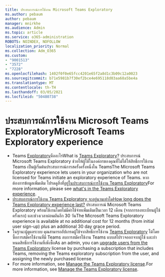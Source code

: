 ```yaml
---
title: ประสบการณ์การใช้งาน Microsoft Teams Exploratory
ms.author: pebaum
author: pebaum
manager: mnirkhe
ms.audience: Admin
ms.topic: article
ms.service: o365-administration
ROBOTS: NOINDEX, NOFOLLOW
localization_priority: Normal
ms.collection: Adm_O365
ms.custom:
- "9001513"
- "3572"
- "7228"
ms.openlocfilehash: 1402f0f0e65fcc4201e65f2a8d1c3b09c12a0023
ms.sourcegitcommit: b71e5981b7f30ef2bce4e695118d03aa68a5be4a
ms.translationtype: MT
ms.contentlocale: th-TH
ms.lasthandoff: 03/05/2021
ms.locfileid: "50480738"
---
```

# <a name="microsoft-teams-exploratory-experience"></a><span data-ttu-id="2fa73-102">ประสบการณ์การใช้งาน Microsoft Teams Exploratory</span><span class="sxs-lookup"><span data-stu-id="2fa73-102">Microsoft Teams Exploratory experience</span></span>

- <span data-ttu-id="2fa73-103">Teams [Exploratory](https://docs.microsoft.com/microsoftteams/teams-exploratory)คืออะไร</span><span class="sxs-lookup"><span data-stu-id="2fa73-103">What is [Teams Exploratory](https://docs.microsoft.com/microsoftteams/teams-exploratory)?</span></span> <span data-ttu-id="2fa73-104">ประสบการณ์ Microsoft Teams Exploratory ช่วยให้ผู้ใช้ในองค์กรของคุณที่ไม่ได้ให้สิทธิ์การใช้งาน Teams เป็นผู้เริ่มต้นประสบการณ์การสครั้งครั้งหนึ่งใน Teams</span><span class="sxs-lookup"><span data-stu-id="2fa73-104">The Microsoft Teams Exploratory experience lets users in your organization who are not licensed for Teams initiate an exploratory experience of Teams.</span></span> <span data-ttu-id="2fa73-105">หากต้องการข้อมูลเพิ่มเติม โปรดดูสิ่งที่[อยู่ในประสบการณ์การใช้งาน Teams Exploratory](https://docs.microsoft.com/microsoftteams/teams-exploratory#whats-in-the-teams-exploratory-experience)</span><span class="sxs-lookup"><span data-stu-id="2fa73-105">For more information, please see [what's in the Teams Exploratory experience](https://docs.microsoft.com/microsoftteams/teams-exploratory#whats-in-the-teams-exploratory-experience).</span></span>
- [<span data-ttu-id="2fa73-106">ประสบการณ์การใช้งาน Teams Exploratory จะอยู่นานเท่าใด</span><span class="sxs-lookup"><span data-stu-id="2fa73-106">How long does the Teams Exploratory experience last?</span></span>](https://docs.microsoft.com/microsoftteams/teams-exploratory#how-long-does-the-teams-exploratory-experience-last) <span data-ttu-id="2fa73-107">ประสบการณ์ Microsoft Teams Exploratory พร้อมใช้งานโดยไม่มีค่าใช้จ่ายเพิ่มเติมเป็นเวลา 12 เดือน (จากการลงทะเบียนผู้ใช้ครั้งแรก) และช่วงเวลาผ่อนผันอีก 30 วัน</span><span class="sxs-lookup"><span data-stu-id="2fa73-107">The Microsoft Teams Exploratory experience is available at no additional cost for 12 months (from initial user sign-up) plus an additional 30 day grace period.</span></span>
- <span data-ttu-id="2fa73-108">ในฐานะผู้ดูแลระบบ คุณสามารถอัปเกรดผู้ใช้จากสิทธิ์การใช้งาน [Teams Exploratory](https://docs.microsoft.com/microsoftteams/teams-exploratory#upgrade-users-from-the-teams-exploratory-license) ได้โดยซื้อการสมัครใช้งานที่มี Teams ลบการสมัครใช้งาน Teams แบบสไปรวจออกจากผู้ใช้ และกําหนดสิทธิ์การใช้งานที่เพิ่งซื้อ</span><span class="sxs-lookup"><span data-stu-id="2fa73-108">As an admin, you can [upgrade users from the Teams Exploratory](https://docs.microsoft.com/microsoftteams/teams-exploratory#upgrade-users-from-the-teams-exploratory-license) license by purchasing a subscription that includes Teams, removing the Teams exploratory subscription from the user, and assigning the newly purchased license.</span></span>
- <span data-ttu-id="2fa73-109">For more information, see [Manage the Teams Exploratory license](https://docs.microsoft.com/microsoftteams/teams-exploratory).</span><span class="sxs-lookup"><span data-stu-id="2fa73-109">For more information, see [Manage the Teams Exploratory license](https://docs.microsoft.com/microsoftteams/teams-exploratory).</span></span>
